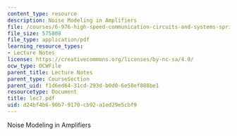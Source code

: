```yaml
---
content_type: resource
description: Noise Modeling in Amplifiers
file: /courses/6-976-high-speed-communication-circuits-and-systems-spring-2003/d24bf4b690b79170cb92a1ed29e5cbf9_lec7.pdf
file_size: 575808
file_type: application/pdf
learning_resource_types:
- Lecture Notes
license: https://creativecommons.org/licenses/by-nc-sa/4.0/
ocw_type: OCWFile
parent_title: Lecture Notes
parent_type: CourseSection
parent_uid: f1d6ed64-31cd-293d-b0d0-6e58ef888be1
resourcetype: Document
title: lec7.pdf
uid: d24bf4b6-90b7-9170-cb92-a1ed29e5cbf9
---
```

Noise Modeling in Amplifiers